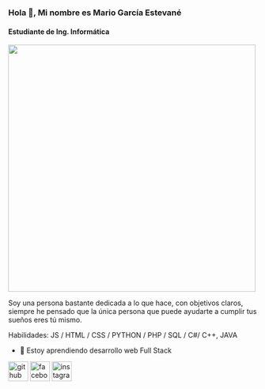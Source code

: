 ### Hola 👋, Mi nombre es Mario García Estevané
#### Estudiante de Ing. Informática
<img src="https://scontent.fpbc5-1.fna.fbcdn.net/v/t39.30808-6/241546341_3085920835014688_4555929761115345155_n.jpg?_nc_cat=100&ccb=1-7&_nc_sid=9c7eae&_nc_eui2=AeHRKkARPdz9JfjvGuPgylorels27NB9Jyh6Wzbs0H0nKNPDNcBgYHjFYl3i0OLzHjI9Dju4ZzZYhigw6ZPywAMm&_nc_ohc=TmT-Yxf96hEAX8TwTzZ&_nc_ht=scontent.fpbc5-1.fna&oh=00_AfD51JLbEoavWucK-bSxBonEYeUm2W3F1juO4R9hj94AVQ&oe=65700CCB" width="500px">

Soy una persona bastante dedicada a lo que hace, con objetivos claros, siempre he pensado que la única persona que puede ayudarte a cumplir tus sueños eres tú mismo.

Habilidades: JS / HTML / CSS / PYTHON / PHP / SQL / C#/ C++, JAVA

- 🌱 Estoy aprendiendo desarrollo web Full Stack

[<img src='https://cdn.jsdelivr.net/npm/simple-icons@3.0.1/icons/github.svg' alt='github' height='40'>](https://github.com/mario32111) [<img src='https://cdn.jsdelivr.net/npm/simple-icons@3.0.1/icons/facebook.svg' alt='facebook' height='40'>](https://www.facebook.com/https://www.facebook.com/profile.php?id=100007904052052) [<img src='https://cdn.jsdelivr.net/npm/simple-icons@3.0.1/icons/instagram.svg' alt='instagram' height='40'>](https://www.instagram.com/mario_garcia3210/)
